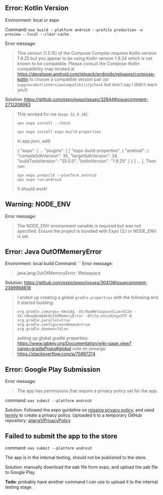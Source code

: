 ## Error: Kotlin Version

Environment: local or expo

Command: `eas build --platform android --profile production -e preview --local --clear-cache`

Error message: 
> This version (1.5.15) of the Compose Compiler requires Kotlin version 1.9.25 but you appear to be using Kotlin version 1.9.24 which is not known to be compatible.  Please consult the Compose-Kotlin compatibility map located at https://developer.android.com/jetpack/androidx/releases/compose-kotlin to choose a compatible version pair (or `suppressKotlinVersionCompatibilityCheck` but don't say I didn't warn you!)

Solution: https://github.com/expo/expo/issues/32844#issuecomment-2712208983

> This worked for me (`expo 52.0.36`):
> 
> ```
> npx expo install --check
> 
> npx expo install expo-build-properties
> ```
> 
> In app.json, add:
> 
> {
>   "expo": {
>    ...
>     "plugins": [
>       [
>         "expo-build-properties",
>         {
>           "android": {
>             "compileSdkVersion": 35,
>             "targetSdkVersion": 34,
>             "buildToolsVersion": "35.0.0",
>             "kotlinVersion": "1.9.25"
>           }
>         }
>       ]
>    ...
>     ],
> Then run:
> 
> ```
> npx expo prebuild --platform android
> npx expo run:android
> ```
> 
> It should work!


## Warning: NODE_ENV

Error message:
> The NODE_ENV environment variable is required but was not specified. Ensure the project is bundled with Expo CLI or NODE_ENV is set.

## Error: Java OutOfMemeryError

Environment: local build
Command: ``
Error message: 
> java.lang.OutOfMemoryError: Metaspace

Solution: https://github.com/expo/expo/issues/30413#issuecomment-2389968818

> I ended up creating a global `gradle.properties` with the following and it started building:
> 
> ```
> org.gradle.jvmargs=-Xmx14g -XX:MaxMetaspaceSize=512m -XX:+HeapDumpOnOutOfMemoryError -Dfile.encoding=UTF-8
> org.gradle.parallel=true
> org.gradle.configureondemand=true
> org.gradle.daemon=false
> ```
> 
> setting up global gradle properties: https://www.labkey.org/Documentation/wiki-page.view?name=gradleProps#global note on jvmargs: https://stackoverflow.com/a/75897214


## Error: Google Play Submission
Error message:
> The app has permissions that require a privacy policy set for the app.

command: `eas submit --platform android`

Solution:
Followed the expo guideline on [missing privacy policy](https://github.com/expo/fyi/blob/main/missing-privacy-policy.md), and used [termly](https://app.termly.io/) to create a privacy policy. Uploaded it to a temporary GitHub repository: [sjiang1/PrivacyPolicy](https://github.com/sjiang1/PrivacyPolicy/blob/main/privacypolicy.html)

## Failed to submit the app to the store
command: `eas submit --platform android`

The app is in the internal testing, should not be published to the store.

Solution: manually download the aab file from expo, and upload the aab file to Google Play.

**Todo**: probably have another command I can use to upload it to the internal testing stage.